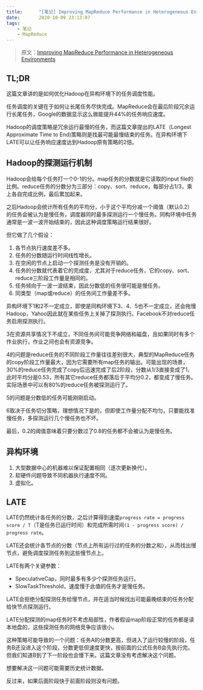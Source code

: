 ```yaml
---
title:      "[笔记] Improving MapReduce Performance in Heterogeneous Environments"
date:       2020-10-09 23:13:07
tags:
    - 笔记
    - MapReduce
---
```


> 原文：[Improving MapReduce Performance in Heterogeneous Environments](https://static.usenix.org/event/osdi08/tech/full_papers/zaharia/zaharia.pdf)

## TL;DR

这篇文章讲的是如何优化Hadoop在异构环境下的任务调度性能。

任务调度的关键在于如何让长尾任务尽快完成。MapReduce会在最后阶段冗余运行长尾任务，Google的数据显示这么做能提升44%的任务响应速度。

Hadoop的调度策略是冗余运行最慢的任务，而这篇文章提出的LATE（Longest Approximate Time to End)策略则是找最可能最慢结束的任务。在异构环境下LATE可以让任务响应速度达到Hadoop原有策略的2倍。

<!--more-->

## Hadoop的探测运行机制

Hadoop会给每个任务打一个0-1的分。map任务的分数就是它读取的input file的比例。reduce任务的分数分为三部分：copy、sort、reduce，每部分占1/3，乘上各自完成比例，最后累加起来。

之后Hadoop会统计所有任务的平均分，小于这个平均分减一个阈值（默认0.2）的任务会被认为是慢任务，调度器同时最多探测运行一个慢任务。同构环境中任务通常是一波一波开始结束的，因此这种调度策略运行结果很好。

但它做了几个假设：
1. 各节点执行速度差不多。
1. 任务的分数随运行时间线性增长。
1. 在空闲的节点上启动一个探测任务是没有开销的。
1. 任务的分数就代表着它的完成度，尤其对于reduce任务，它的copy、sort、reduce三阶段工作量是相同的。
1. 任务倾向于一波一波结束，因此分数低的任务很可能是慢任务。
1. 同类型（map或reduce）的任务间工作量差不多。

异构环境下1和2不一定成立，即使是同构环境下3、4、5也不一定成立，还会拖慢Hadoop，Yahoo因此就在某些任务上关掉了探测执行。Facebook不对reduce任务启用探测执行。

3在资源共享情况下不成立，不同任务间可能竞争网络和磁盘，且如果同时有多个作业执行，作业之间也会有资源竞争。

4的问题是reduce任务的不同阶段工作量往往差别很大，典型的MapReduce任务的copy阶段工作量最大，因为它需要所有map任务的输出。可能出现的场景，30%的reduce任务完成了copy后迅速完成了后2阶段，分数从1/3直接变成了1，此时平均分是0.53，所有其它reduce任务都落后于平均分0.2，都变成了慢任务。实际场景中可以有80%的reduce任务被探测运行了。

5的问题是分数低的任务可能刚刚启动。

6取决于任务切分策略，理想情况下是的，但即使工作量分配不均匀，只要能找准慢任务，多探测运行几个慢任务也不坏。

最后，0.2的阈值意味着只要分数过了0.8的任务都不会被认为是慢任务。

## 异构环境

1. 大型数据中心的机器难以保证配置相同（逐次更新换代）。
1. 软硬件问题导致不同机器执行速度不同。
1. 虚拟化。

## LATE

LATE仍然统计各任务的分数，之后计算得到速度`progress rate = progress score / T`（T是任务已运行时间）和完成所需时间`(1 - progress score) / progress rate`。

LATE还会统计各节点的分数（节点上所有运行过的任务的分数之和），从而找出慢节点，避免调度探测任务到这些慢节点上。

LATE有两个关键参数：
- SpeculativeCap，同时最多有多少个探测任务运行。
- SlowTaskThreshold，速度慢于此值的任务才是慢任务。

LATE会拒绝分配探测任务给慢节点，并在适当时候找出可能最晚结束的任务分配给快节点探测运行。

LATE分配探测的map任务时不考虑局部性，作者假设map阶段正常的任务都是读本地盘的，这些探测任务的网络竞争应该很小。

这种策略可能导致的一个问题：任务A的分数更高，但进入了运行较慢的阶段，任务B还没进入这个阶段，分数更低但速度更快，按前面的公式任务B会先执行完。但我们知道B到了下一阶段也会慢下来。这篇文章没有考虑解决这个问题。

想要解决这一问题可能需要历史统计数据。

反过来，如果后面阶段快于前面阶段则没有问题。
